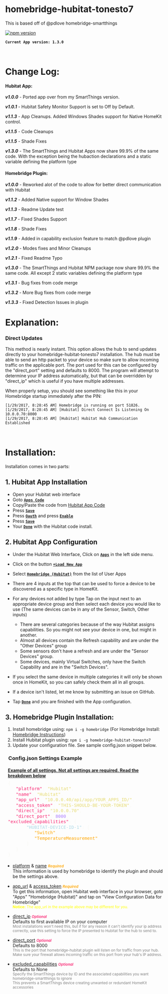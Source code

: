 # homebridge-hubitat-tonesto7

This is based off of @pdlove homebridge-smartthings

[![npm version](https://badge.fury.io/js/homebridge-hubitat-tonesto7.svg)](https://badge.fury.io/js/homebridge-hubitat-tonesto7)

**```Current App version: 1.3.0```**

<br>

# Change Log:

#### Hubitat App:

***v1.0.0*** - Ported app over from my SmartThings version.

***v1.0.1*** - Hubitat Safety Monitor Support is set to Off by Default.

***v1.1.3*** - App Cleanups.  Added Windows Shades support for Native HomeKit control.

***v1.1.5*** - Code Cleanups

***v1.1.5*** - Shade Fixes

***v1.3.0*** - The SmartThings and Hubitat Apps now share 99.9% of the same code. With the exception being the hubaction declarations and a static variable defining the platform type

#### Homebridge Plugin:

***v1.0.0*** - Reworked alot of the code to allow for better direct communication with Hubitat

***v1.1.2*** - Added Native support for Window Shades

***v1.1.3*** - Readme Update test

***v1.1.7*** - Fixed Shades Support

***v1.1.8*** - Shade Fixes

***v1.1.9*** - Added in capability exclusion feature to match @pdlove plugin

***v1.2.0*** - Modes fixes and Minor Cleanups

***v1.2.1*** - Fixed Readme Typo

***v1.3.0*** - The SmartThings and Hubitat NPM package now share 99.9% the same code. All except 2 static variables defining the platform type

***v1.3.1*** - Bug fixes from code merge

***v1.3.2*** - More Bug fixes from code merge

***v1.3.3*** - Fixed Detection Issues in plugin
<br>

# Explanation:

### Direct Updates
This method is nearly instant.
This option allows the hub to send updates directly to your homebridge-hubitat-tonesto7 installation.
The hub must be able to send an http packet to your device so make sure to allow incoming traffic on the applicable port.
The port used for this can be configured by the "direct_port" setting and defaults to 8000.
The program will attempt to determine your IP address automatically, but that can be overridden by "direct_ip" which is useful if you have multiple addresses.

When properly setup, you should see something like this in your Homebridge startup immediately after the PIN:
```
[1/29/2017, 8:28:45 AM] Homebridge is running on port 51826.
[1/29/2017, 8:28:45 AM] [Hubitat] Direct Connect Is Listening On 10.0.0.70:8000
[1/29/2017, 8:28:45 AM] [Hubitat] Hubitat Hub Communication Established
```

<br>

# Installation:

Installation comes in two parts:

## 1. Hubitat App Installation

* Open your Hubitat web interface
* Goto <u><b>```Apps Code```</b></u>
* Copy/Paste the code from [Hubitat App Code](https://raw.githubusercontent.com/tonesto7/homebridge-hubitat-tonesto7/master/smartapps/tonesto7/homebridge-hubitat.src/homebridge-hubitat.groovy) 
* Press <u><b>```Save```</b></u>
* Press <u><b>```Oauth```</b></u> and press <u><b>```Enable```</b></u>
* Press <u><b>```Save```</b></u>
* Your <u><b>```Done```</b></u> with the Hubitat code install.

## 2. Hubitat App Configuration

* Under the Hubitat Web Interface, Click on <u><b>```Apps```</b></u> in the left side menu. 
* Click on the button <u><b>```+Load New App```</b></u>
* Select <u><b>```Homebridge (Hubitat)```</b></u> from the list of User Apps
* There are 4 inputs at the top that can be used to force a device to be discovered as a specific type in HomeKit.
* For any devices not added by type Tap on the input next to an appropriate device group and then select each device you would like to use (The same devices can be in any of the Sensor, Switch, Other inputs)
  * There are several categories because of the way Hubitat assigns capabilities. So you might not see your device in one, but might in another.
  * Almost all devices contain the Refresh capability and are under the "Other Devices" group
  * Some sensors don't have a refresh and are under the "Sensor Devices" group.
  * Some devices, mainly Virtual Switches, only have the Switch Capability and are in the "Switch Devices".
 
 * If you select the same device in multiple categories it will only be shown once in HomeKit, so you can safely check them all in all groups.
 * If a device isn't listed, let me know by submitting an issue on GitHub.
 * Tap <u><b>```Done```</b></u> and you are finished with the App configuration.


## 3. Homebridge Plugin Installation:

 1. Install homebridge using: ```npm i -g homebridge``` (For Homebridge Install: [Homebridge Instructions](https://github.com/nfarina/homebridge/blob/master/README.md))
 2. Install Hubitat plugin using: ```npm i -g homebridge-hubitat-tonesto7```
 3. Update your configuration file. See sample config.json snippet below.

  <h3 style="padding: 0em .6em;">Config.json Settings Example</h3>

  <h4 style="padding: 0em .6em; margin-bottom: 5px;"><u>Example of all settings. Not all settings are required. Read the breakdown below</u></h4>
   
   <div style=" overflow:auto;width:auto;border-width:.1em .1em .1em .8em;padding:.2em .6em;"><pre style="margin: 0; line-height: 125%"><span style="color: #f8f8f2">{</span>
   <span style="color: #f92672">&quot;platform&quot;</span><span style="color: #f8f8f2">:</span> <span style="color: #e6db74">&quot;Hubitat&quot;</span><span style="color: #f8f8f2">,</span> 
   <span style="color: #f92672">&quot;name&quot;</span><span style="color: #f8f8f2">:</span> <span style="color: #e6db74">&quot;Hubitat&quot;</span><span style="color: #f8f8f2">,</span>
   <span style="color: #f92672">&quot;app_url&quot;</span><span style="color: #f8f8f2">:</span> <span style="color: #e6db74">&quot;10.0.0.40/api/app/YOUR_APPS_ID/&quot;</span><span style="color: #f8f8f2">,</span>
   <span style="color: #f92672">&quot;access_token&quot;</span><span style="color: #f8f8f2">:</span> <span style="color: #e6db74">&quot;THIS-SHOULD-BE-YOUR-TOKEN&quot;</span><span style="color: #f8f8f2">,</span>
   <span style="color: #f92672">&quot;direct_ip&quot;</span><span style="color: #f8f8f2">:</span> <span style="color: #e6db74">&quot;10.0.0.70&quot;</span><span style="color: #f8f8f2">,</span>
   <span style="color: #f92672">&quot;direct_port&quot;</span><span style="color: #f8f8f2">:</span> <span style="color: #ae81ff">8000</span><span style="color: #f8f8f2">,</span>
<span style="color: #f92672">&quot;excluded_capabilities&quot;</span><span style="color: #f8f8f2">: {</span>
   <span style="color: lightblue">    &quot;HUBITAT-DEVICE-ID-1&quot;</span><span style="color: #f8f8f2">: [</span>
   <span style="color: orange">       &quot;Switch&quot;</span><span style="color: #f8f8f2">,</span>
   <span style="color: orange">       &quot;TemperatureMeasurement&quot;</span>
   <span style="color: #f8f8f2">    ]</span>
   <span style="color: #f8f8f2">}<br>}</span>
</pre></div>


 * <p><u>platform</u> & <u>name</u>  <small style="color: orange; font-weight: 600;"><i>Required</i></small><br>
    This information is used by homebridge to identify the plugin and should be the settings above.</p>

 * <p><u>app_url</u> & <u>access_token</u>  <small style="color: orange; font-weight: 600;"><i>Required</i></small><br>
    To get this information, open Hubitat web interface in your browser, goto "Apps" "Homebridge (Hubitat)" and tap on "View Configuration Data for Homebridge"<br><small style="color: yellow;"><b>Notice:</b> The app_url in the example above may be different for you.</small></p>

 * <p><u>direct_ip</u>  <small style="color: #f92672; font-weight: 600;"><i>Optional</i></small><br>
    Defaults to first available IP on your computer<br><small style="color: gray;">Most installations won't need this, but if for any reason it can't identify your ip address correctly, use this setting to force the IP presented to Hubitat for the hub to send to.</small></p>

 * <p><u>direct_port</u>  <small style="color: #f92672; font-weight: 600;"><i>Optional</i></small><br>
   Defaults to 8000<br><small style="color: gray;">This is the port that homebridge-hubitat plugin will listen on for traffic from your hub. Make sure your firewall allows incoming traffic on this port from your hub's IP address.</small></p>

 * <p><u>excluded_capabilities</u>  <small style="color: #f92672; font-weight: 600;"><i>Optional</i></small><br>
   Defaults to None<br><small style="color: gray;">Specify the SmartThings device by ID and the associated capabilities you want homebridge-smartthings to ignore<br>This prevents a SmartThings device creating unwanted or redundant HomeKit accessories</small></p>

